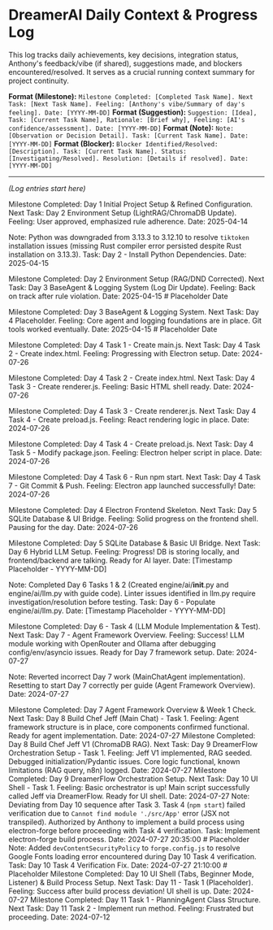 # DreamerAI Daily Context & Progress Log

This log tracks daily achievements, key decisions, integration status, Anthony's feedback/vibe (if shared), suggestions made, and blockers encountered/resolved. It serves as a crucial running context summary for project continuity.

**Format (Milestone):** `Milestone Completed: [Completed Task Name]. Next Task: [Next Task Name]. Feeling: [Anthony's vibe/Summary of day's feeling]. Date: [YYYY-MM-DD]`
**Format (Suggestion):** `Suggestion: [Idea], Task: [Current Task Name], Rationale: [Brief why], Feeling: [AI's confidence/assessment]. Date: [YYYY-MM-DD]`
**Format (Note):** `Note: [Observation or Decision Detail]. Task: [Current Task Name]. Date: [YYYY-MM-DD]`
**Format (Blocker):** `Blocker Identified/Resolved: [Description]. Task: [Current Task Name]. Status: [Investigating/Resolved]. Resolution: [Details if resolved]. Date: [YYYY-MM-DD]`

---
*(Log entries start here)*

Milestone Completed: Day 1 Initial Project Setup & Refined Configuration. Next Task: Day 2 Environment Setup (LightRAG/ChromaDB Update). Feeling: User approved, emphasized rule adherence. Date: 2025-04-14

Note: Python was downgraded from 3.13.3 to 3.12.10 to resolve `tiktoken` installation issues (missing Rust compiler error persisted despite Rust installation on 3.13.3). Task: Day 2 - Install Python Dependencies. Date: 2025-04-15

Milestone Completed: Day 2 Environment Setup (RAG/DND Corrected). Next Task: Day 3 BaseAgent & Logging System (Log Dir Update). Feeling: Back on track after rule violation. Date: 2025-04-15 # Placeholder Date

Milestone Completed: Day 3 BaseAgent & Logging System. Next Task: Day 4 Placeholder. Feeling: Core agent and logging foundations are in place. Git tools worked eventually. Date: 2025-04-15 # Placeholder Date

Milestone Completed: Day 4 Task 1 - Create main.js. Next Task: Day 4 Task 2 - Create index.html. Feeling: Progressing with Electron setup. Date: 2024-07-26

Milestone Completed: Day 4 Task 2 - Create index.html. Next Task: Day 4 Task 3 - Create renderer.js. Feeling: Basic HTML shell ready. Date: 2024-07-26

Milestone Completed: Day 4 Task 3 - Create renderer.js. Next Task: Day 4 Task 4 - Create preload.js. Feeling: React rendering logic in place. Date: 2024-07-26

Milestone Completed: Day 4 Task 4 - Create preload.js. Next Task: Day 4 Task 5 - Modify package.json. Feeling: Electron helper script in place. Date: 2024-07-26

Milestone Completed: Day 4 Task 6 - Run npm start. Next Task: Day 4 Task 7 - Git Commit & Push. Feeling: Electron app launched successfully! Date: 2024-07-26

Milestone Completed: Day 4 Electron Frontend Skeleton. Next Task: Day 5 SQLite Database & UI Bridge. Feeling: Solid progress on the frontend shell. Pausing for the day. Date: 2024-07-26

Milestone Completed: Day 5 SQLite Database & Basic UI Bridge. Next Task: Day 6 Hybrid LLM Setup. Feeling: Progress! DB is storing locally, and frontend/backend are talking. Ready for AI layer. Date: [Timestamp Placeholder - YYYY-MM-DD]

Note: Completed Day 6 Tasks 1 & 2 (Created engine/ai/__init__.py and engine/ai/llm.py with guide code). Linter issues identified in llm.py require investigation/resolution before testing. Task: Day 6 - Populate engine/ai/llm.py. Date: [Timestamp Placeholder - YYYY-MM-DD]

Milestone Completed: Day 6 - Task 4 (LLM Module Implementation & Test). Next Task: Day 7 - Agent Framework Overview. Feeling: Success! LLM module working with OpenRouter and Ollama after debugging config/env/asyncio issues. Ready for Day 7 framework setup. Date: 2024-07-27

Note: Reverted incorrect Day 7 work (MainChatAgent implementation). Resetting to start Day 7 correctly per guide (Agent Framework Overview). Date: 2024-07-27

Milestone Completed: Day 7 Agent Framework Overview & Week 1 Check. Next Task: Day 8 Build Chef Jeff (Main Chat) - Task 1. Feeling: Agent framework structure is in place, core components confirmed functional. Ready for agent implementation. Date: 2024-07-27
Milestone Completed: Day 8 Build Chef Jeff V1 (ChromaDB RAG). Next Task: Day 9 DreamerFlow Orchestration Setup - Task 1. Feeling: Jeff V1 implemented, RAG seeded. Debugged initialization/Pydantic issues. Core logic functional, known limitations (RAG query, n8n) logged. Date: 2024-07-27
Milestone Completed: Day 9 DreamerFlow Orchestration Setup. Next Task: Day 10 UI Shell - Task 1. Feeling: Basic orchestrator is up! Main script successfully called Jeff via DreamerFlow. Ready for UI shell. Date: 2024-07-27
Note: Deviating from Day 10 sequence after Task 3. Task 4 (`npm start`) failed verification due to `Cannot find module './src/App'` error (JSX not transpiled). Authorized by Anthony to implement a build process using electron-forge before proceeding with Task 4 verification. Task: Implement electron-forge build process. Date: 2024-07-27 20:35:00 # Placeholder
Note: Added `devContentSecurityPolicy` to `forge.config.js` to resolve Google Fonts loading error encountered during Day 10 Task 4 verification. Task: Day 10 Task 4 Verification Fix. Date: 2024-07-27 21:10:00 # Placeholder
Milestone Completed: Day 10 UI Shell (Tabs, Beginner Mode, Listener) & Build Process Setup. Next Task: Day 11 - Task 1 (Placeholder). Feeling: Success after build process deviation! UI shell is up. Date: 2024-07-27
Milestone Completed: Day 11 Task 1 - PlanningAgent Class Structure. Next Task: Day 11 Task 2 - Implement run method. Feeling: Frustrated but proceeding. Date: 2024-07-12

